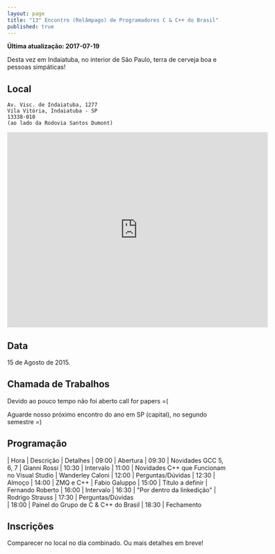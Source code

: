 ```yaml
---
layout: page
title: "13° Encontro (Relâmpago) de Programadores C & C++ do Brasil"
published: true
---
```


**Última atualização: 2017-07-19**

Desta vez em Indaiatuba, no interior de São Paulo, terra de cerveja boa e pessoas simpáticas!

## Local
```
Av. Visc. de Indaiatuba, 1277
Vila Vitória, Indaiatuba - SP
13338-010 
(ao lado da Rodovia Santos Dumont)
```
<iframe src="https://www.google.com/maps/embed?pb=!1m18!1m12!1m3!1d14680.718931846837!2d-47.20710536983576!3d-23.090515508697464!2m3!1f0!2f0!3f0!3m2!1i1024!2i768!4f13.1!3m3!1m2!1s0x94cf4b35e47e05b1%3A0xe1655e12febf412b!2sGAS+Tecnologia!5e0!3m2!1sen!2sbr!4v1500486388296" width="600" height="450" frameborder="0" style="border:0" allowfullscreen></iframe>

## Data

15 de Agosto de 2015.

## Chamada de Trabalhos

Devido ao pouco tempo não foi aberto call for papers =(

Aguarde nosso próximo encontro do ano em SP (capital), no segundo semestre =)

## Programação

| Hora | Descrição | Detalhes
| 09:00 | Abertura
| 09:30 | Novidades GCC 5, 6, 7 | Gianni Rossi
| 10:30 | Intervalo
| 11:00 | Novidades C++ que Funcionam no Visual Studio | Wanderley Caloni
| 12:00 | Perguntas/Dúvidas
| 12:30 | Almoço
| 14:00 | ZMQ e C++ | Fabio Galuppo
| 15:00 | Título a definir | Fernando Roberto
| 16:00 | Intervalo
| 16:30 | "Por dentro da linkedição" | Rodrigo Strauss
| 17:30 | Perguntas/Dúvidas  
| 18:00 | Painel do Grupo de C & C++ do Brasil
| 18:30 | Fechamento

## Inscrições

Comparecer no local no dia combinado. Ou mais detalhes em breve!

